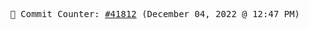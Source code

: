 <p align="center">
    <samp>
        📮 Commit Counter: <a href="https://github.com/Javascript-void0/Javascript-void0/commits/main">#41812</a> (December 04, 2022 @ 12:47 PM)
    </samp>
</p>